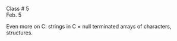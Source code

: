 <div class="lecture1">

<div class="column_date">
<p markdown="block">

Class # 5 <br> 
Feb. 5

</p>
</div>

<div class="column_materials">
<p markdown="block">

Even more on C: strings in C = null terminated arrays of characters, 
structures.   

</p>
</div>

<div class="column_assign">
<p markdown="block">




</p>
</div>

</div>

